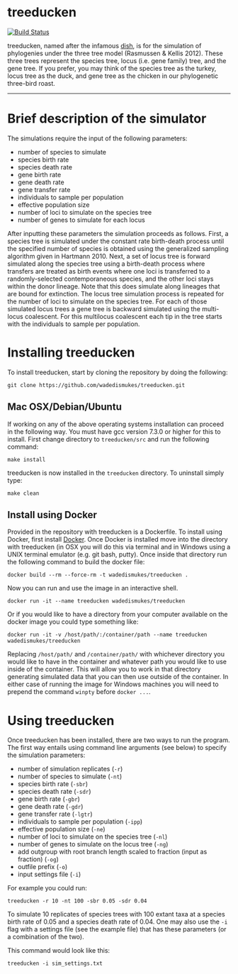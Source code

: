 # treeducken 

[![Build Status](https://travis-ci.com/wadedismukes/treeducken.svg?branch=master)](https://travis-ci.com/wadedismukes/treeducken)


treeducken, named after the infamous [dish](https://en.wikipedia.org/wiki/Turducken), is for the simulation of phylogenies under the three tree model (Rasmussen &amp; Kellis 2012). These three trees represent the species tree, locus (i.e. gene family) tree, and the gene tree. If you prefer, you may think of the species tree as the turkey, locus tree as the duck, and gene tree as the chicken in our phylogenetic three-bird roast.

--------

# Brief description of the simulator

The simulations require the input of the following parameters:

* number of species to simulate
* species birth rate
* species death rate
* gene birth rate
* gene death rate
* gene transfer rate
* individuals to sample per population
* effective population size
* number of loci to simulate on the species tree
* number of genes to simulate for each locus

After inputting these parameters the simulation proceeds as follows. First, a species tree is simulated under the constant rate birth-death process until the specified number of species is obtained using the generalized sampling algorithm given in Hartmann 2010. Next, a set of locus tree is forward simulated along the species tree using a birth-death process where transfers are treated as birth events where one loci is transferred to a randomly-selected contemporaneous species, and the other loci stays within the donor lineage. Note that this does simulate along lineages that are bound for extinction. The locus tree simulation process is repeated for the number of loci to simulate on the species tree. For each of those simulated locus trees a gene tree is backward simulated using the multi-locus coalescent. For this multilocus coalescent each tip in the tree starts with the individuals to sample per population. 


# Installing treeducken

To install treeducken, start by cloning the repository by doing the following:

```
git clone https://github.com/wadedismukes/treeducken.git
```

## Mac OSX/Debian/Ubuntu

If working on any of the above operating systems installation can proceed in
the following way. You must have gcc version 7.3.0 or higher for this to install.
First change directory to `treeducken/src` and run the following command:

```
make install
```

treeducken is now installed in the `treeducken` directory. To uninstall simply type:

```
make clean
```
## Install using Docker 
Provided in the repository with treeducken is a Dockerfile. To install using
Docker, first install [Docker](https://docs.docker.com/install/). Once
Docker is installed move into the directory with treeducken (in OSX you will do this
via terminal and in Windows using a UNIX terminal emulator (e.g. git bash, putty). Once inside that directory run 
the following command to build the docker file:

    docker build --rm --force-rm -t wadedismukes/treeducken .

Now you can run and use the image in an interactive shell.

    docker run -it --name treeducken wadedismukes/treeducken 

Or if you would like to have a directory from your computer available on the
docker image you could type something like:

    docker run -it -v /host/path/:/container/path --name treeducken wadedismukes/treeducken

Replacing `/host/path/` and `/container/path/` with whichever directory
you would like to have in the container and whatever path you would like to use
inside of the container. This will allow you to work in that directory generating simulated data 
that you can then use outside of the container. In either case of running the image for Windows machines
you will need to prepend the command `winpty` before `docker ...`.


# Using treeducken

Once treeducken has been installed, there are two ways to run the program. The first way entails using command line arguments (see below) to specify the simulation parameters:

* number of simulation replicates (`-r`)
* number of species to simulate (`-nt`)
* species birth rate (`-sbr`)
* species death rate (`-sdr`)
* gene birth rate (`-gbr`)
* gene death rate (`-gdr`)
* gene transfer rate (`-lgtr`)
* individuals to sample per population (`-ipp`)
* effective population size (`-ne`)
* number of loci to simulate on the species tree (`-nl`)
* number of genes to simulate on the locus tree (`-ng`)
* add outgroup with root branch length scaled to fraction (input as fraction) (`-og`)
* outfile prefix (`-o`)
* input settings file (`-i`)


For example you could run:
```
treeducken -r 10 -nt 100 -sbr 0.05 -sdr 0.04 
```
To simulate 10 replicates of species trees with 100 extant taxa at a species birth rate of 0.05 and a species death rate of 0.04. One may also use the `-i` flag with a settings file (see the example file) that has these parameters (or a combination of the two). 

This command would look like this:
```
treeducken -i sim_settings.txt
```
